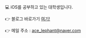 :computer: iOS를 공부하고 있는 대학생입니다. 

:point_right: 블로그 바로가기 [여기!](https://velog.io/@youngking0914)

:point_right: 메일 주소 : ace_lephant@naver.com

<!---
Youngking0914/Youngking0914 is a ✨ special ✨ repository because its `README.md` (this file) appears on your GitHub profile.
You can click the Preview link to take a look at your changes.
--->

